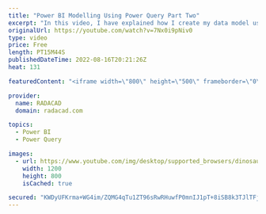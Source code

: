 ```yaml
---
title: "Power BI Modelling Using Power Query Part Two"
excerpt: "In this video, I have explained how I create my data model using the Power Query  https://youtu.be/rf_w5k_PfXA  and  https://youtu.be/ajCkA5GhJlI"
originalUrl: https://youtube.com/watch?v=7Nx0i9pNiv0
type: video
price: Free
length: PT15M44S
publishedDateTime: 2022-08-16T20:21:26Z
heat: 131

featuredContent: "<iframe width=\"800\" height=\"500\" frameborder=\"0\" src=\"https://www.youtube.com/embed/7Nx0i9pNiv0\" allow=\"accelerometer; autoplay; encrypted-media; gyroscope; picture-in-picture\" allowfullscreen></iframe>"

provider:
  name: RADACAD
  domain: radacad.com

topics:
  - Power BI
  - Power Query

images:
  - url: https://www.youtube.com/img/desktop/supported_browsers/dinosaur.png
    width: 1200
    height: 800
    isCached: true

secured: "KWDyUFKrma+WG4im/ZQMG4qTu1ZT96sRwRHuwfP0mnIJ1pT+8iSB8k3TJlTFja5zd2zQXgSCLYlk0PROKUCQfjNb0FLFCkuEgCo9C+vm6i3+etMuSc+pUj3+yieN9nhSwBDMo6sqPg/JMf81UUX4OFs+cANMnCCeF0uXNrjwBn9c8FaP2gmkKW3D4qfLOCrT+uHpyO6RZd5NwihYpxOc10npvYV2GktSrLFjR9p12B6CTklsAc6HuXt+tDiT/CeE7XptmYQITRjI+982DMl3shS5VmLj23UOfe6D+hqUrnidwdFd0fCZ/aYHS8EzazrAwne3Wz/gmiC+nhPWJtxwASyJVB2OIOqzDPX9V3/ruY49cqEBgu8dwA7VuX3u4fwZ4u8tz8bx8TpXOUHWzrvj3SXBxF8hS4x4yd1Y3gttJrs=;JzAkbhF43p1WHasNv4N7XQ=="
---
```


